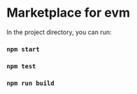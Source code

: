 # Marketplace for evm

In the project directory, you can run:

### `npm start`

### `npm test`

### `npm run build`
